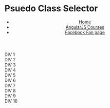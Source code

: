 <!DOCTYPE html>
<html lang="en">
<head>
<meta charset="utf-8">
<title>Psuedo Class Selectors</title>
<style>

header li {
  list-style: none;
}  
a:link, a:visited {
  text-decoration: none;
  background-color: green;
  border: 1px solid blue;
  color: black;
  display: bold;
  width: 200px;
  text-align: center;
  margin-bottom: 1px;
}

a:hover, a:active {
  background-color: red;
  color: purple;
}

header li:nth-chid(3) {
  font-size: 24px;
}

section div:nth-child(odd) {
  background-color: gray;
}

section div:nth-child(4):hover {
  background-color: green;
  cursor: pointer;
}

</style>
</head>
<body>
<h1>Psuedo Class Selector</h1>

<header>
  <ul>
    <li><a href="/">Home</a></li>
    <li><a href="http://goo.gl/V0Wl6s"
    target="_blank">AngularJS Courses</a></li>
    <li><a href="http://www.facebook.com/CourseraWebDev" target="_blank">Facebook Fan page</a></li>
  </ul>
</header>

<section>
  <div>DIV 1</div>
  <div>DIV 2</div>
  <div>DIV 3</div>
  <div>DIV 4</div>
  <div>DIV 5</div>
  <div>DIV 6</div>
  <div>DIV 7</div>
  <div>DIV 8</div>
  <div>DIV 9</div>
  <div>DIV 10</div>
</section>

</body>
</html>

    
